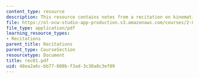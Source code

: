 ```yaml
---
content_type: resource
description: This resource contains notes from a recitation on kinematics.
file: https://ol-ocw-studio-app-production.s3.amazonaws.com/courses/2-003j-dynamics-and-control-i-spring-2007/48ea2a6cbb77008bf3ad3c30a8c3ef09_rec01.pdf
file_type: application/pdf
learning_resource_types:
- Recitations
parent_title: Recitations
parent_type: CourseSection
resourcetype: Document
title: rec01.pdf
uid: 48ea2a6c-bb77-008b-f3ad-3c30a8c3ef09
---
```

